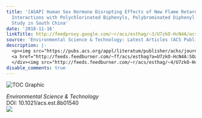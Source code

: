 ```yaml
---
title: '[ASAP] Human Sex Hormone Disrupting Effects of New Flame Retardants and Their
  Interactions with Polychlorinated Biphenyls, Polybrominated Diphenyl Ethers, a Case
  Study in South China'
date: '2018-11-16'
linkTitle: http://feedproxy.google.com/~r/acs/esthag/~3/U7zkO-HcN4A/acs.est.8b01540
source: 'Environmental Science & Technology: Latest Articles (ACS Publications)'
description: |-
  <p><img src="https://pubs.acs.org/appl/literatum/publisher/achs/journals/content/esthag/0/esthag.ahead-of-print/acs.est.8b01540/20181116/images/medium/es-2018-01540p_0002.gif" alt="TOC Graphic"/></p><div><cite>Environmental Science & Technology</cite></div><div>DOI: 10.1021/acs.est.8b01540</div><div class="feedflare">
  <a href="http://feeds.feedburner.com/~ff/acs/esthag?a=U7zkO-HcN4A:SOa7_5QHcUY:yIl2AUoC8zA"><img src="http://feeds.feedburner.com/~ff/acs/esthag?d=yIl2AUoC8zA" border="0"></img></a>
  </div><img src="http://feeds.feedburner.com/~r/acs/esthag/~4/U7zkO-HcN4A" height="1" width="1" ...
disable_comments: true
---
```

<p><img src="https://pubs.acs.org/appl/literatum/publisher/achs/journals/content/esthag/0/esthag.ahead-of-print/acs.est.8b01540/20181116/images/medium/es-2018-01540p_0002.gif" alt="TOC Graphic"/></p><div><cite>Environmental Science & Technology</cite></div><div>DOI: 10.1021/acs.est.8b01540</div><div class="feedflare">
<a href="http://feeds.feedburner.com/~ff/acs/esthag?a=U7zkO-HcN4A:SOa7_5QHcUY:yIl2AUoC8zA"><img src="http://feeds.feedburner.com/~ff/acs/esthag?d=yIl2AUoC8zA" border="0"></img></a>
</div><img src="http://feeds.feedburner.com/~r/acs/esthag/~4/U7zkO-HcN4A" height="1" width="1" ...